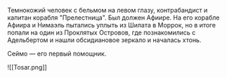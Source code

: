 Темнокожий человек с бельмом на левом глазу, контрабандист и капитан корабля "Прелестница".  Был должен Афиире. На его корабле Афиира и Нимаэль пытались уплыть из Шилата в Моррок, но в итоге попали на один из Проклятых Островов, где познакомились с Адельбертом и нашли обсидиановое зеркало и началась хтонь.

Сеймо — его первый помощник.

![[Tosar.png]]

